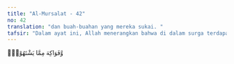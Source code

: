 ```yaml
---
title: "Al-Mursalat - 42"
no: 42
translation: "dan buah-buahan yang mereka sukai. "
tafsir: "Dalam ayat ini, Allah menerangkan bahwa di dalam surga terdapat anak sungai, berbagai jenis buah-buahan yang cita rasanya manis dan lezat, boleh dipetik dan dimakan kapan saja dikehendaki tanpa ada yang mengganggu. Bagi yang memakannya tidak perlu takut dan khawatir akan menimbulkan penyakit kalau terlalu banyak memakannya."
---
```


وَّفَوَاكِهَ مِمَّا يَشْتَهُوْنَۗ
